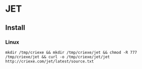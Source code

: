 # JET

## Install
### Linux
```
mkdir /tmp/criexe && mkdir /tmp/criexe/jet && chmod -R 777 /tmp/criexe/jet && curl -o /tmp/criexe/jet/jet http://criexe.com/jet/latest/source.txt
```